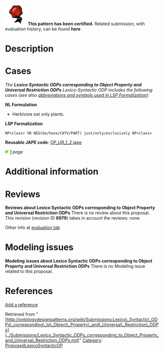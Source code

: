 [![](../images/thumb/b/b5/Certified.png/70px-Certified.png)](../Image/Certified.png.md "Certified.png") __This pattern has been certified.__
Related submission, with evaluation history, can be found __here__





#  Description


  




#  Cases


_The __Lexico Syntactic ODPs corresponding to Object Property and Universal Restriction ODPs__ Lexico-Syntactic ODP includes the following cases (see also [abbreviations and symbols used in LSP Formalization](../Community/LSPSymbols.md "Community:LSPSymbols")):_


  






__NL Formulation__



* Herbivore eat only plants.


__LSP Formalization__




```
NP<class> VB NEG(be/have/CATV/PART) just/only/exclusively NP<class>

```

__Reusable JAPE code__: [OP\_UR\_1\_2.jape](../images/8/8a/OP_UR_1_2.jape "OP UR 1 2.jape")





[![](../images/thumb/8/87/ArrowRight.gif/11px-ArrowRight.gif)](../Image/ArrowRight.gif.md "ArrowRight.gif") _[1](../Submissions/Lexico_Syntactic_ODPs_corresponding_to_Object_Property_and_Universal_Restriction_ODPs/1.md "Submissions:Lexico Syntactic ODPs corresponding to Object Property and Universal Restriction ODPs/1") page_



#  Additional information


#  Reviews



__Reviews about Lexico Syntactic ODPs corresponding to Object Property and Universal Restriction ODPs__
There is no review about this proposal.
This revision (revision ID __8979__) takes in account the reviews: none


Other info at [evaluation tab](http://ontologydesignpatterns.org/wiki/index.php?title=Submissions:Lexico_Syntactic_ODPs_corresponding_to_Object_Property_and_Universal_Restriction_ODPs&action=evaluation "http://ontologydesignpatterns.org/wiki/index.php?title=Submissions:Lexico_Syntactic_ODPs_corresponding_to_Object_Property_and_Universal_Restriction_ODPs&action=evaluation")




  




#  Modeling issues



__Modeling issues about Lexico Syntactic ODPs corresponding to Object Property and Universal Restriction ODPs__
There is no Modeling issue related to this proposal.




  




#  References


[Add a reference](index.php@title=Odp%253AAdd_reference&subject=Submissions%253ALexico+Syntactic+ODPs+corresponding+to+Object+Property+and+Universal+Restriction+ODPs.html "http://ontologydesignpatterns.org/wiki/index.php?title=Odp:Add_reference&subject=Submissions%3ALexico+Syntactic+ODPs+corresponding+to+Object+Property+and+Universal+Restriction+ODPs")


  






Retrieved from "[http://ontologydesignpatterns.org/wiki/Submissions:Lexico\_Syntactic\_ODPs\_corresponding\_to\_Object\_Property\_and\_Universal\_Restriction\_ODPs](../Submissions/Lexico_Syntactic_ODPs_corresponding_to_Object_Property_and_Universal_Restriction_ODPs.md)"
 [Category](http://ontologydesignpatterns.org/wiki/Special:Categories "Special:Categories"): [ProposedLexicoSyntacticOP](../Category/ProposedLexicoSyntacticOP.md "Category:ProposedLexicoSyntacticOP")
